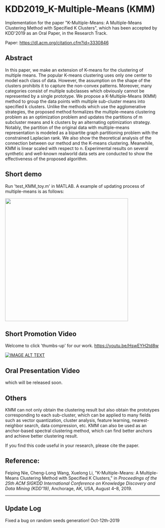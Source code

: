 # KDD2019_K-Multiple-Means (KMM)

Implementation for the paper "K-Multiple-Means: A Multiple-Means Clustering Method with Specified K Clusters", which has been accepted by KDD'2019 as an Oral Paper, in the Research Track.

Paper: https://dl.acm.org/citation.cfm?id=3330846

## Abstract
In this paper, we make an extension of K-means for the clustering of multiple means. The popular K-means clustering uses only one center to model each class of data. However, the assumption on the shape of the clusters prohibits it to capture the non-convex
patterns. Moreover, many categories consist of multiple subclasses which obviously cannot be represented by a single prototype. We
propose a K-Multiple-Means (KMM) method to group the data points with multiple sub-cluster means into specified k clusters.
Unlike the methods which use the agglomerative strategies, the proposed method formalizes the multiple-means clustering problem
as an optimization problem and updates the partitions of m subcluster means and k clusters by an alternating optimization strategy.
Notably, the partition of the original data with multiple-means representation is modeled as a bipartite graph partitioning problem
with the constrained Laplacian rank. We also show the theoretical analysis of the connection between our method and the K-means
clustering. Meanwhile, KMM is linear scaled with respect to n. Experimental results on several synthetic and well-known realworld
data sets are conducted to show the effectiveness of the proposed algorithm.

## Short demo
Run 'test_KMM_toy.m' in MATLAB. A example of updating process of multiple-means is as follows:

<img src="https://github.com/CHLWR/KDD2019_K-Multiple-Means/blob/master/demo4.gif" align="center" width="400" height="400" />

## Short Promotion Video
Welcome to click 'thumbs-up' for our work.
https://youtu.be/HswEYH2td8w

[![IMAGE ALT TEXT](http://img.youtube.com/vi/HswEYH2td8w/0.jpg)](https://www.youtube.com/embed/HswEYH2td8w "K-Multiple-Means")

## Oral Presentation Video
which will be released soon.

## Others
KMM can not only obtain the clustering result but also obtain the prototypes corresponding to each sub-cluster, which can be applied to many fields such as vector quantization, cluster analysis, feature learning, nearest-neighbor search, data compression, etc. KMM can also be used as an anchor-based spectral clustering method, which can find better anchors and achieve better clustering result.

If you find this code useful in your research, please cite the paper.

## Reference:

Feiping Nie, Cheng-Long Wang, Xuelong Li, "K-Multiple-Means: A Multiple-Means Clustering Method with Specified K Clusters," in *Proceedings of the 25th ACM SIGKDD International Conference on Knowledge Discovery and Data Mining (KDD'19)*, Anchorage, AK, USA, August 4–8, 2019.

----

## Update Log
Fixed a bug on random seeds generation! Oct-12th-2019

